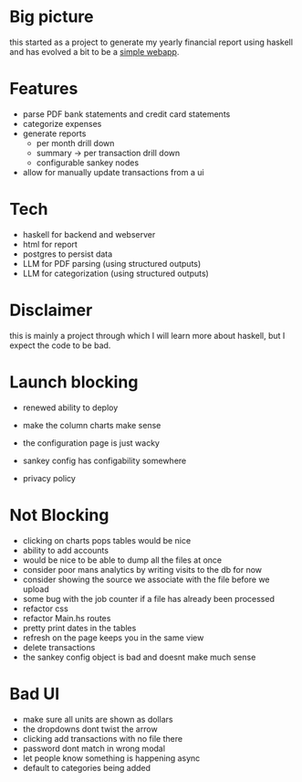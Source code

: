 # Big picture

this started as a project to generate my yearly financial report using haskell
and has evolved a bit to be a [simple webapp](https://myfinancereport.com/).

# Features

- parse PDF bank statements and credit card statements
- categorize expenses
- generate reports
  - per month drill down
  - summary -> per transaction drill down
  - configurable sankey nodes
- allow for manually update transactions from a ui

# Tech

- haskell for backend and webserver
- html for report
- postgres to persist data
- LLM for PDF parsing (using structured outputs)
- LLM for categorization (using structured outputs)

# Disclaimer

this is mainly a project through which I will learn more about haskell, but I expect the code to be bad.

# Launch blocking

- renewed ability to deploy
- make the column charts make sense

- the configuration page is just wacky

- sankey config has configability somewhere

- privacy policy

# Not Blocking

- clicking on charts pops tables would be nice
- ability to add accounts
- would be nice to be able to dump all the files at once
- consider poor mans analytics by writing visits to the db for now
- consider showing the source we associate with the file before we upload
- some bug with the job counter if a file has already been processed
- refactor css
- refactor Main.hs routes
- pretty print dates in the tables
- refresh on the page keeps you in the same view
- delete transactions
- the sankey config object is bad and doesnt make much sense

# Bad UI

- make sure all units are shown as dollars
- the dropdowns dont twist the arrow
- clicking add transactions with no file there
- password dont match in wrong modal
- let people know something is happening async
- default to categories being added
